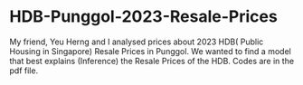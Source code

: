 # HDB-Punggol-2023-Resale-Prices
My friend, Yeu Herng and I analysed prices about 2023 HDB( Public Housing in Singapore) Resale Prices in Punggol. We wanted to find a model that best explains (Inference) the Resale Prices of the HDB. Codes are in the pdf file.
